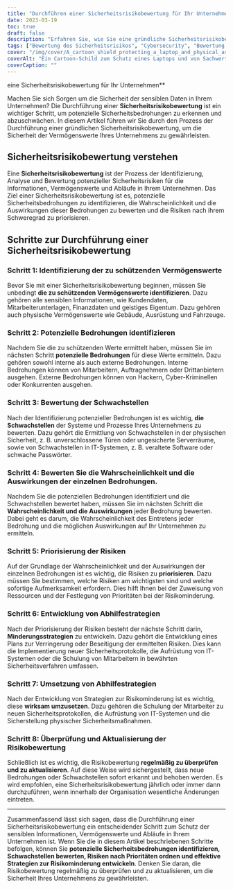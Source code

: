 ```yaml
---
title: "Durchführen einer Sicherheitsrisikobewertung für Ihr Unternehmen"
date: 2023-03-19
toc: true
draft: false
description: "Erfahren Sie, wie Sie eine gründliche Sicherheitsrisikobewertung durchführen, um die sensiblen Daten und Vermögenswerte Ihres Unternehmens zu schützen."
tags: ["Bewertung des Sicherheitsrisikos", "Cybersecurity", "Bewertung der Anfälligkeit", "Identifizierung von Bedrohungen", "Risikomanagement", "Strategien zur Schadensbegrenzung", "Physische Sicherheit", "Informationssicherheit", "Schutz des Vermögens", "Datenschutz", "Priorisierung der Risiken", "Sicherheitsprotokolle", "IT-Systeme", "Ausbildung der Mitarbeiter", "Überprüfung der Risikobewertung", "Interne Bedrohungen", "Externe Bedrohungen", "Sicherheitsbedrohungen", "Prävention von Datenschutzverletzungen", "Risikoanalyse"]
cover: "/img/cover/A_cartoon_shield_protecting_a_laptop_and_physical_assets.png"
coverAlt: "Ein Cartoon-Schild zum Schutz eines Laptops und von Sachwerten mit einem Vergrößerungsglas zur Identifizierung von Risiken."
coverCaption: ""
---
```

 eine Sicherheitsrisikobewertung für Ihr Unternehmen**

Machen Sie sich Sorgen um die Sicherheit der sensiblen Daten in Ihrem Unternehmen? Die Durchführung einer **Sicherheitsrisikobewertung** ist ein wichtiger Schritt, um potenzielle Sicherheitsbedrohungen zu erkennen und abzuschwächen. In diesem Artikel führen wir Sie durch den Prozess der Durchführung einer gründlichen Sicherheitsrisikobewertung, um die Sicherheit der Vermögenswerte Ihres Unternehmens zu gewährleisten.

## Sicherheitsrisikobewertung verstehen

Eine **Sicherheitsrisikobewertung** ist der Prozess der Identifizierung, Analyse und Bewertung potenzieller Sicherheitsrisiken für die Informationen, Vermögenswerte und Abläufe in Ihrem Unternehmen. Das Ziel einer Sicherheitsrisikobewertung ist es, potenzielle Sicherheitsbedrohungen zu identifizieren, die Wahrscheinlichkeit und die Auswirkungen dieser Bedrohungen zu bewerten und die Risiken nach ihrem Schweregrad zu priorisieren.

## Schritte zur Durchführung einer Sicherheitsrisikobewertung

### Schritt 1: Identifizierung der zu schützenden Vermögenswerte

Bevor Sie mit einer Sicherheitsrisikobewertung beginnen, müssen Sie unbedingt **die zu schützenden Vermögenswerte identifizieren**. Dazu gehören alle sensiblen Informationen, wie Kundendaten, Mitarbeiterunterlagen, Finanzdaten und geistiges Eigentum. Dazu gehören auch physische Vermögenswerte wie Gebäude, Ausrüstung und Fahrzeuge.

### Schritt 2: Potenzielle Bedrohungen identifizieren

Nachdem Sie die zu schützenden Werte ermittelt haben, müssen Sie im nächsten Schritt **potenzielle Bedrohungen** für diese Werte ermitteln. Dazu gehören sowohl interne als auch externe Bedrohungen. Interne Bedrohungen können von Mitarbeitern, Auftragnehmern oder Drittanbietern ausgehen. Externe Bedrohungen können von Hackern, Cyber-Kriminellen oder Konkurrenten ausgehen.

### Schritt 3: Bewertung der Schwachstellen

Nach der Identifizierung potenzieller Bedrohungen ist es wichtig, **die Schwachstellen** der Systeme und Prozesse Ihres Unternehmens zu bewerten. Dazu gehört die Ermittlung von Schwachstellen in der physischen Sicherheit, z. B. unverschlossene Türen oder ungesicherte Serverräume, sowie von Schwachstellen in IT-Systemen, z. B. veraltete Software oder schwache Passwörter.

### Schritt 4: Bewerten Sie die Wahrscheinlichkeit und die Auswirkungen der einzelnen Bedrohungen.

Nachdem Sie die potenziellen Bedrohungen identifiziert und die Schwachstellen bewertet haben, müssen Sie im nächsten Schritt die **Wahrscheinlichkeit und die Auswirkungen** jeder Bedrohung bewerten. Dabei geht es darum, die Wahrscheinlichkeit des Eintretens jeder Bedrohung und die möglichen Auswirkungen auf Ihr Unternehmen zu ermitteln.

### Schritt 5: Priorisierung der Risiken

Auf der Grundlage der Wahrscheinlichkeit und der Auswirkungen der einzelnen Bedrohungen ist es wichtig, die Risiken zu **priorisieren**. Dazu müssen Sie bestimmen, welche Risiken am wichtigsten sind und welche sofortige Aufmerksamkeit erfordern. Dies hilft Ihnen bei der Zuweisung von Ressourcen und der Festlegung von Prioritäten bei der Risikominderung.

### Schritt 6: Entwicklung von Abhilfestrategien

Nach der Priorisierung der Risiken besteht der nächste Schritt darin, **Minderungsstrategien** zu entwickeln. Dazu gehört die Entwicklung eines Plans zur Verringerung oder Beseitigung der ermittelten Risiken. Dies kann die Implementierung neuer Sicherheitsprotokolle, die Aufrüstung von IT-Systemen oder die Schulung von Mitarbeitern in bewährten Sicherheitsverfahren umfassen.

### Schritt 7: Umsetzung von Abhilfestrategien

Nach der Entwicklung von Strategien zur Risikominderung ist es wichtig, diese **wirksam umzusetzen**. Dazu gehören die Schulung der Mitarbeiter zu neuen Sicherheitsprotokollen, die Aufrüstung von IT-Systemen und die Sicherstellung physischer Sicherheitsmaßnahmen.

### Schritt 8: Überprüfung und Aktualisierung der Risikobewertung

Schließlich ist es wichtig, die Risikobewertung **regelmäßig zu überprüfen und zu aktualisieren**. Auf diese Weise wird sichergestellt, dass neue Bedrohungen oder Schwachstellen sofort erkannt und behoben werden. Es wird empfohlen, eine Sicherheitsrisikobewertung jährlich oder immer dann durchzuführen, wenn innerhalb der Organisation wesentliche Änderungen eintreten.

______

Zusammenfassend lässt sich sagen, dass die Durchführung einer Sicherheitsrisikobewertung ein entscheidender Schritt zum Schutz der sensiblen Informationen, Vermögenswerte und Abläufe in Ihrem Unternehmen ist. Wenn Sie die in diesem Artikel beschriebenen Schritte befolgen, können Sie **potenzielle Sicherheitsbedrohungen identifizieren, Schwachstellen bewerten, Risiken nach Prioritäten ordnen und effektive Strategien zur Risikominderung entwickeln**. Denken Sie daran, die Risikobewertung regelmäßig zu überprüfen und zu aktualisieren, um die Sicherheit Ihres Unternehmens zu gewährleisten.
